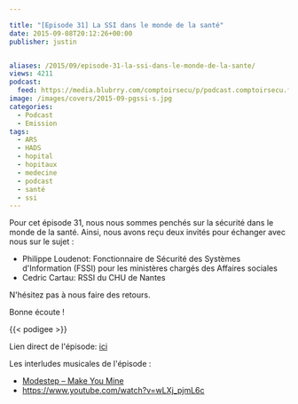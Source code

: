 ```yaml
---

title: "[Episode 31] La SSI dans le monde de la santé"
date: 2015-09-08T20:12:26+00:00
publisher: justin


aliases: /2015/09/episode-31-la-ssi-dans-le-monde-de-la-sante/
views: 4211
podcast:
  feed: https://media.blubrry.com/comptoirsecu/p/podcast.comptoirsecu.fr/CSEC.EP31.2015-09-08.SANTE.mp3
image: /images/covers/2015-09-pgssi-s.jpg
categories:
  - Podcast
  - Emission
tags:
  - ARS
  - HADS
  - hopital
  - hopitaux
  - medecine
  - podcast
  - santé
  - ssi
---
```



Pour cet épisode 31, nous nous sommes penchés sur la sécurité dans le monde de la santé. Ainsi, nous avons reçu deux invités pour échanger avec nous sur le sujet :

  * Philippe Loudenot: Fonctionnaire de Sécurité des Systèmes d'Information (FSSI) pour les ministères chargés des Affaires sociales
  * Cedric Cartau: RSSI du CHU de Nantes

N'hésitez pas à nous faire des retours.

Bonne écoute !



{{< podigee >}}






Lien direct de l'épisode: [ici](http://podcast.comptoirsecu.fr/CSEC.EP31.2015-09-08.SANTE.mp3)

Les interludes musicales de l'épisode :

  * [Modestep – Make You Mine](https://itunes.apple.com/gb/album/london-road-bonus-version/id968440539)
  *
      <span id="eow-title"  dir="ltr" title="MR ROBOT - Soundtrack OST - (Depth Of Field Mix)"><https://www.youtube.com/watch?v=wLXj_pjmL6c></span>
